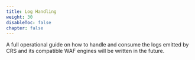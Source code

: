 ```yaml
---
title: Log Handling
weight: 30
disableToc: false
chapter: false
---
```


A full operational guide on how to handle and consume the logs emitted by CRS and its compatible WAF engines will be written in the future.
